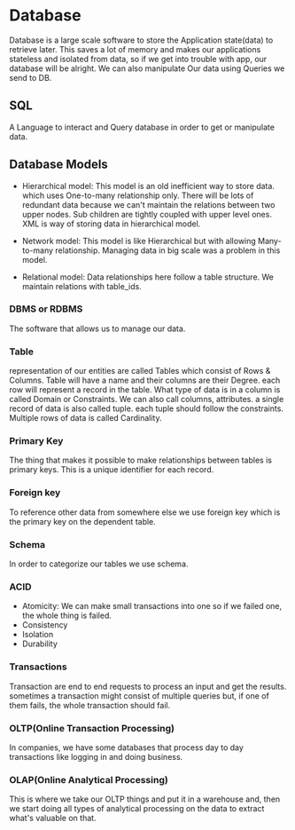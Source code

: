 # Database

Database is a large scale software to store the Application state(data) to retrieve later. This saves a lot of memory
and makes our applications stateless and isolated from data, so if we get into trouble with app, our database will be
alright. We can also manipulate Our data using Queries we send to DB.

## SQL

A Language to interact and Query database in order to get or manipulate data.

## Database Models

- Hierarchical model:
  This model is an old inefficient way to store data. which uses One-to-many relationship only. There will be lots of
  redundant
  data because we can't maintain the relations between two upper nodes. Sub children are tightly coupled with upper
  level ones.
  XML is way of storing data in hierarchical model.

- Network model:
  This model is like Hierarchical but with allowing Many-to-many relationship. Managing data in big scale was a problem
  in this model.

- Relational model:
  Data relationships here follow a table structure. We maintain relations with table_ids.

### DBMS or RDBMS

The software that allows us to manage our data.

### Table

representation of our entities are called Tables which consist of Rows & Columns. Table will have a name and
their columns are their Degree. each row will represent a record in the table. What type of data is in a column is
called Domain or Constraints. We can also call columns, attributes. a single record of data is also called tuple. each
tuple should follow the constraints. Multiple rows of data is called Cardinality.

### Primary Key

The thing that makes it possible to make relationships between tables is primary keys. This is a unique identifier for
each record.

### Foreign key

To reference other data from somewhere else we use foreign key which is the primary key on the dependent table.

### Schema

In order to categorize our tables we use schema.

### ACID

- Atomicity: We can make small transactions into one so if we failed one, the whole thing is failed.
- Consistency
- Isolation
- Durability

### Transactions

Transaction are end to end requests to process an input and get the results. sometimes a transaction might consist of
multiple queries but, if one of them fails, the whole transaction should fail.

### OLTP(Online Transaction Processing)

In companies, we have some databases that process day to day transactions like logging in and doing business.

### OLAP(Online Analytical Processing)

This is where we take our OLTP things and put it in a warehouse and, then we start doing all types of analytical
processing on the data to extract what's valuable on that.
